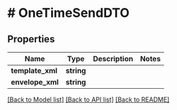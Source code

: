 # # OneTimeSendDTO

## Properties

Name | Type | Description | Notes
------------ | ------------- | ------------- | -------------
**template_xml** | **string** |  |
**envelope_xml** | **string** |  |

[[Back to Model list]](../../README.md#models) [[Back to API list]](../../README.md#endpoints) [[Back to README]](../../README.md)
